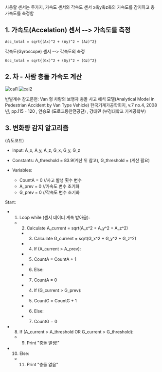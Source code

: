 사용할 센서는 두가지, 가속도 센서와 각속도 센서
x축y축z축의 가속도를 감지하고 총 가속도를 측정함

## 1. 가속도(Accelation) 센서 --> 가속도를 측정 ##

    Acc_total = sqrt{(Ax)^2 + (Ay)^2 + (Az)^2}
 
   각속도(Gyroscope) 센서 --> 각속도의 측정  

    Gcc_total = sqrt{(Gx)^2 + (Gy)^2 + (Gz)^2}

## 2. 차 - 사람 충돌 가속도 계산
   
![cal1](https://github.com/user-attachments/assets/60e96f74-294d-4099-8949-0a65d19e5d32)
![cal2](https://github.com/user-attachments/assets/2c155008-5e98-4cb9-af90-d595a5124652)

반발계수 참고문헌: Van 형 차량의 보행자 충돌 사고 해석 모델(Analytical Model in Pedestrian Accident by Van Type Vehicle)
한국기계가공학회지, v.7 no.4, 2008년, pp.115 - 120 , 안승모 (도로교통안전공단) ,  강대민 (부경대학교 기계공학부)


## 3. 변화량 감지 알고리즘

(슈도코드)
- Input: A_x, A_y, A_z, G_x, G_y, G_z
- Constants: A_threshold = 83.9(계산 위 참고), G_threshold = (계산 필요)

- Variables:
    - CountA = 0 //사고 발생 횟수 변수
    - A_prev = 0 //가속도 변수 초기화
    - G_prev = 0 //각속도 변수 초기화

Start:
- 1. Loop while (센서 데이터 계속 받아옴):
  - 2. Calculate A_current = sqrt(A_x^2 + A_y^2 + A_z^2)
    - 3. Calculate G_current = sqrt(G_x^2 + G_y^2 + G_z^2)

     -   4. If (A_current > A_prev):
      -   5. CountA = CountA + 1
     -   6. Else:
       -  7. CountA = 0

     -  4. If (G_current > G_prev):
       -  5. CountG = CountG + 1
     -  6. Else:
       -  7. CountG = 0
 

- 8. If (A_current > A_threshold OR G_current > G_threshold):
    - 9. Print "충돌 발생!" 
- 10. Else:
   -  11. Print "충돌 없음"
